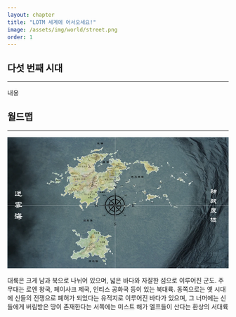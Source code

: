 ```yaml
---
layout: chapter
title: "LOTM 세계에 어서오세요!"
image: /assets/img/world/street.png
order: 1
---
```

<h2>다섯 번째 시대</h2>
<hr>
<p>내용</p>
<h2>월드맵</h2>
<hr>
<img src="https://raw.githubusercontent.com/izpew/lotm/main/assets/img/world/worldmap.webp">
<p>대륙은 크게 남과 북으로 나뉘어 있으며, 넓은 바다와 자잘한 섬으로 이루어진 군도. 주 무대는 로엔 왕국, 페이사크 제국, 인티스 공화국 등이 있는 북대륙. 동쪽으로는 옛 시대에 신들의 전쟁으로 폐허가 되었다는 유적지로 이루어진 바다가 있으며, 그 너머에는 신들에게 버림받은 땅이 존재한다는 서쪽에는 미스트 해가 엘프들이 산다는 환상의 서대륙</p>
